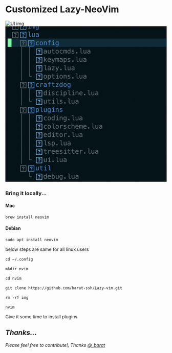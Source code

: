 <h1>Customized Lazy-NeoVim</h1>

<img src="./img/Screenshot 2023-12-24 at 10.13.27 PM.png" alt="UI img" style="width: 60px, height: 80px"/>

<img src="./img/nvim_files.png" alt="file_skleton" style="width: 3px, height: 5px" />

<h3>Bring it locally...</h3>

<h4>Mac</h4>

```plaintext
brew install neovim
```

<h4>Debian</h4>

```plaintext
sudo apt install neovim
```

<spam>below steps are same for all linux users</spam>

```plaintext
cd ~/.config
```

```plaintext
mkdir nvim
```

```plaintext
cd nvim
```

```plaintext
git clone https://github.com/barat-ssh/Lazy-vim.git
```

```plaintext
rm -rf img
```

```plaintext
nvim
```

<spam>Give it some time to install plugins</spam>

<h2><i>Thanks...</i></h2>
<i> Please feel free to contribute!, Thanks <a href="https://twitter.com/_barat_tw">@_barat</a></i>
